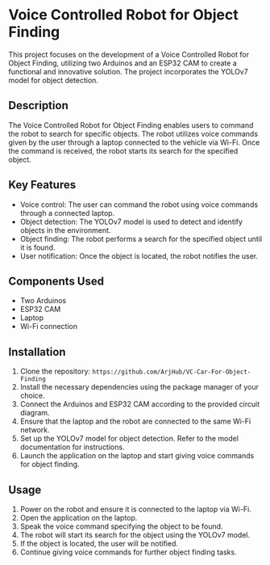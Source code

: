 # Voice Controlled Robot for Object Finding

This project focuses on the development of a Voice Controlled Robot for Object Finding, utilizing two Arduinos and an ESP32 CAM to create a functional and innovative solution. The project incorporates the YOLOv7 model for object detection.

## Description

The Voice Controlled Robot for Object Finding enables users to command the robot to search for specific objects. The robot utilizes voice commands given by the user through a laptop connected to the vehicle via Wi-Fi. Once the command is received, the robot starts its search for the specified object.

## Key Features

- Voice control: The user can command the robot using voice commands through a connected laptop.
- Object detection: The YOLOv7 model is used to detect and identify objects in the environment.
- Object finding: The robot performs a search for the specified object until it is found.
- User notification: Once the object is located, the robot notifies the user.

## Components Used

- Two Arduinos
- ESP32 CAM
- Laptop
- Wi-Fi connection

## Installation

1. Clone the repository: `https://github.com/ArjHub/VC-Car-For-Object-Finding`
2. Install the necessary dependencies using the package manager of your choice.
3. Connect the Arduinos and ESP32 CAM according to the provided circuit diagram.
4. Ensure that the laptop and the robot are connected to the same Wi-Fi network.
5. Set up the YOLOv7 model for object detection. Refer to the model documentation for instructions.
6. Launch the application on the laptop and start giving voice commands for object finding.

## Usage

1. Power on the robot and ensure it is connected to the laptop via Wi-Fi.
2. Open the application on the laptop.
3. Speak the voice command specifying the object to be found.
4. The robot will start its search for the object using the YOLOv7 model.
5. If the object is located, the user will be notified.
6. Continue giving voice commands for further object finding tasks.



